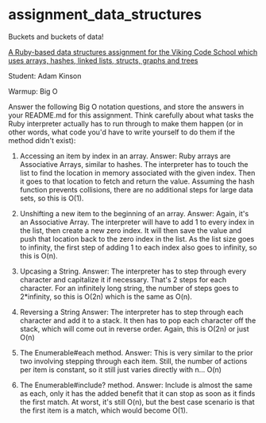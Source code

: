 # assignment_data_structures
Buckets and buckets of data!

[A Ruby-based data structures assignment for the Viking Code School which uses arrays, hashes, linked lists, structs, graphs and trees](http://www.vikingcodeschool.com)

Student: Adam Kinson

Warmup: Big O

Answer the following Big O notation questions, and store the answers in your README.md for this assignment. Think carefully about what tasks the Ruby interpreter actually has to run through to make them happen (or in other words, what code you'd have to write yourself to do them if the method didn't exist):

1. Accessing an item by index in an array.
Answer: Ruby arrays are Associative Arrays, similar to hashes.  The interpreter has to touch the list to find the location in memory associated with the given index.  Then it goes to that location to fetch and return the value.  Assuming the hash function prevents collisions, there are no additional steps for large data sets, so this is O(1).

2. Unshifting a new item to the beginning of an array.
Answer: Again, it's an Associative Array.  The interpreter will have to add 1 to every index in the list, then create a new zero index.  It will then save the value and push that location back to the zero index in the list.  As the list size goes to infinity, the first step of adding 1 to each index also goes to infinity, so this is O(n).

3. Upcasing a String.
Answer: The interpreter has to step through every character and capitalize it if necessary.  That's 2 steps for each character.  For an infinitely long string, the number of steps goes to 2*infinity, so this is O(2n) which is the same as O(n).

4. Reversing a String
Answer: The interpreter has to step through each character and add it to a stack.  It then has to pop each character off the stack, which will come out in reverse order.  Again, this is O(2n) or just O(n)

5. The Enumerable#each method.
Answer: This is very similar to the prior two involving stepping through each item.  Still, the number of actions per item is constant, so it still just varies directly with n... O(n)

6. The Enumerable#include? method.
Answer: Include is almost the same as each, only it has the added benefit that it can stop as soon as it finds the first match.  At worst, it's still O(n), but the best case scenario is that the first item is a match, which would become O(1).
